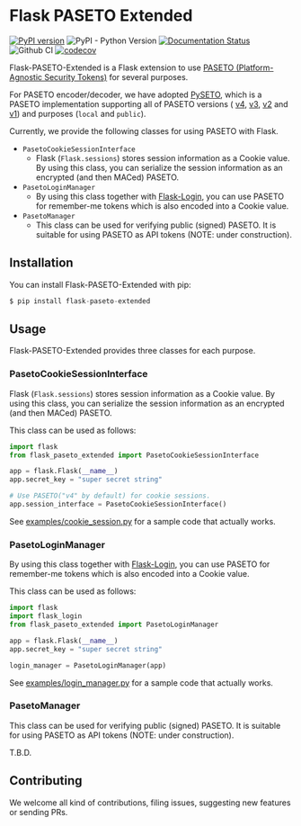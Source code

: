 # Flask PASETO Extended

[![PyPI version](https://badge.fury.io/py/flask-paseto-extended.svg)](https://badge.fury.io/py/flask-paseto-extended)
![PyPI - Python Version](https://img.shields.io/pypi/pyversions/flask-paseto-extended)
[![Documentation Status](https://readthedocs.org/projects/flask-paseto-extended/badge/?version=latest)](https://flask-paseto-extended.readthedocs.io/en/latest/?badge=latest)
![Github CI](https://github.com/dajiaji/flask-paseto-extended/actions/workflows/python-package.yml/badge.svg)
[![codecov](https://codecov.io/gh/dajiaji/flask-paseto-extended/branch/main/graph/badge.svg?token=QN8GXEYEP3)](https://codecov.io/gh/dajiaji/flask-paseto-extended)

Flask-PASETO-Extended is a Flask extension to use [PASETO (Platform-Agnostic Security Tokens)](https://paseto.io/) for several purposes.

For PASETO encoder/decoder, we have adopted [PySETO](https://github.com/dajiaji/pyseto),
which is a PASETO implementation supporting all of PASETO versions (
[v4](https://github.com/paseto-standard/paseto-spec/blob/master/docs/01-Protocol-Versions/Version4.md),
[v3](https://github.com/paseto-standard/paseto-spec/blob/master/docs/01-Protocol-Versions/Version3.md),
[v2](https://github.com/paseto-standard/paseto-spec/blob/master/docs/01-Protocol-Versions/Version2.md) and
[v1](https://github.com/paseto-standard/paseto-spec/blob/master/docs/01-Protocol-Versions/Version1.md)) and purposes (`local` and `public`).

Currently, we provide the following classes for using PASETO with Flask.

- `PasetoCookieSessionInterface`
  - Flask (`Flask.sessions`) stores session information as a Cookie value. By using this class, you can serialize the session information as an encrypted (and then MACed) PASETO.
- `PasetoLoginManager`
  - By using this class together with [Flask-Login](https://github.com/maxcountryman/flask-login), you can use PASETO for remember-me tokens which is also encoded into a Cookie value.
- `PasetoManager`
  - This class can be used for verifying public (signed) PASETO. It is suitable for using PASETO as API tokens (NOTE: under construction).

## Installation

You can install Flask-PASETO-Extended with pip:

```py
$ pip install flask-paseto-extended
```

## Usage

Flask-PASETO-Extended provides three classes for each purpose.

### PasetoCookieSessionInterface

Flask (`Flask.sessions`) stores session information as a Cookie value. By using this class, you can serialize the session information as an encrypted (and then MACed) PASETO.

This class can be used as follows:

```py
import flask
from flask_paseto_extended import PasetoCookieSessionInterface

app = flask.Flask(__name__)
app.secret_key = "super secret string"

# Use PASETO("v4" by default) for cookie sessions.
app.session_interface = PasetoCookieSessionInterface()
```

See [examples/cookie_session.py](https://github.com/dajiaji/flask-paseto-extended/blob/main/examples/cookie_session.py) for a sample code that actually works.

### PasetoLoginManager

By using this class together with [Flask-Login](https://github.com/maxcountryman/flask-login), you can use PASETO for remember-me tokens which is also encoded into a Cookie value.

This class can be used as follows:

```py
import flask
import flask_login
from flask_paseto_extended import PasetoLoginManager

app = flask.Flask(__name__)
app.secret_key = "super secret string"

login_manager = PasetoLoginManager(app)
```

See [examples/login_manager.py](https://github.com/dajiaji/flask-paseto-extended/blob/main/examples/login_manager.py) for a sample code that actually works.

### PasetoManager

This class can be used for verifying public (signed) PASETO. It is suitable for using PASETO as API tokens (NOTE: under construction).

T.B.D.

## Contributing

We welcome all kind of contributions, filing issues, suggesting new features or sending PRs.
